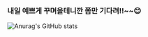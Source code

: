 ### 내일 예쁘게 꾸며올테니깐 쫌만 기다려!!~~😊
![Anurag's GitHub stats](https://github-readme-stats.vercel.app/api?username=jihami&count_private=true)
<!--
**jihami/jihami** is a ✨ _special_ ✨ repository because its `README.md` (this file) appears on your GitHub profile.

Here are some ideas to get you started:

- 🔭 I’m currently working on ...
- 🌱 I’m currently learning ...
- 👯 I’m looking to collaborate on ...
- 🤔 I’m looking for help with ...
- 💬 Ask me about ...
- 📫 How to reach me: ...
- 😄 Pronouns: ...
- ⚡ Fun fact: ...
-->
